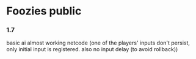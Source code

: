 # Foozies public

### 1.7
basic ai
almost working netcode (one of the players' inputs don't persist, only initial input is registered. also no input delay (to avoid rollback))